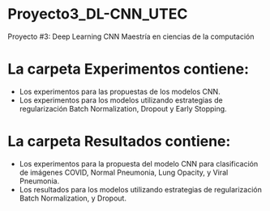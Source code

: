 # Proyecto3_DL-CNN_UTEC
Proyecto #3: Deep Learning CNN Maestría en ciencias de la computación
# La carpeta Experimentos contiene:
 - Los experimentos para las propuestas de los modelos CNN.
 - Los experimentos para los modelos utilizando estrategias de regularización Batch Normalization, Dropout y Early Stopping.
 # La carpeta Resultados contiene:
 - Los experimentos para la propuesta del modelo CNN para clasificación de imágenes COVID, Normal Pneumonia, Lung Opacity, y Viral Pneumonia.
 - Los resultados para los modelos utilizando estrategias de regularización Batch Normalization, y Dropout.
